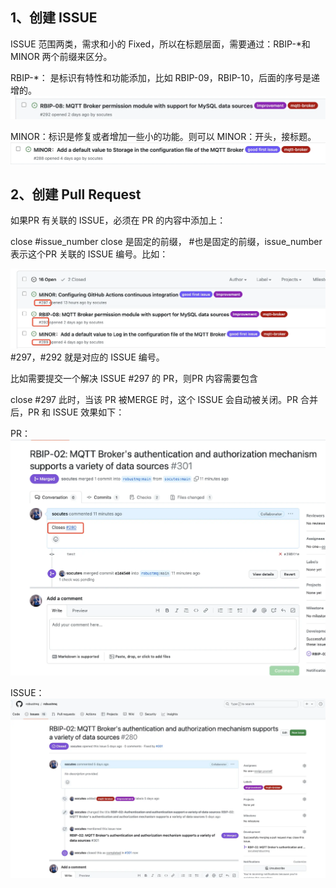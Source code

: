 ## 1、创建 ISSUE
ISSUE 范围两类，需求和小的 Fixed，所以在标题层面，需要通过：RBIP-*和 MINOR 两个前缀来区分。

RBIP-*： 是标识有特性和功能添加，比如 RBIP-09，RBIP-10，后面的序号是递增的。
![image](../../images/doc-image9.png)

MINOR：标识是修复或者增加一些小的功能。则可以 MINOR：开头，接标题。
![image](../../images/doc-image10.png)

## 2、创建 Pull Request
如果PR 有关联的 ISSUE，必须在 PR 的内容中添加上：

close #issue_number
close 是固定的前缀， #也是固定的前缀，issue_number 表示这个PR 关联的 ISSUE 编号。比如：

![image](../../images/doc-image11.png)
#297，#292 就是对应的 ISSUE 编号。

比如需要提交一个解决 ISSUE #297 的 PR，则PR 内容需要包含

close #297
此时，当该 PR 被MERGE 时，这个 ISSUE 会自动被关闭。PR 合并后，PR 和 ISSUE 效果如下：

PR：
![image](../../images/doc-image12.png)

ISSUE：
![image](../../images/doc-image13.png)
